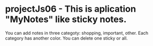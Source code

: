 # projectJs06 - This is aplication "MyNotes" like sticky notes. 
You can add notes in three categoty: shopping, important, other. 
Each category has another color.
You can delete one sticky or all.
